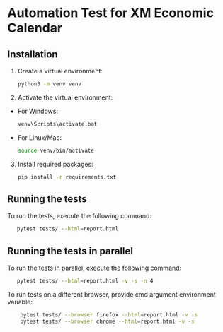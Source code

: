 # Automation Test for XM Economic Calendar

## Installation

1. Create a virtual environment:
    ```bash
    python3 -m venv venv
    ```

2. Activate the virtual environment:
- For Windows:
    ```bash
    venv\Scripts\activate.bat
    ```
- For Linux/Mac:
    ```bash
    source venv/bin/activate
    ```


3. Install required packages:
    ```bash
    pip install -r requirements.txt
    ```


## Running the tests

To run the tests, execute the following command:
```bash
   pytest tests/ --html=report.html
```
## Running the tests in parallel

To run the tests in parallel, execute the following command:
```bash
   pytest tests/ --html=report.html -v -s -n 4
```

To run tests on a different browser, provide cmd argument environment variable:

````bash
    pytest tests/ --browser firefox --html=report.html -v -s
    pytest tests/ --browser chrome --html=report.html -v -s
````
